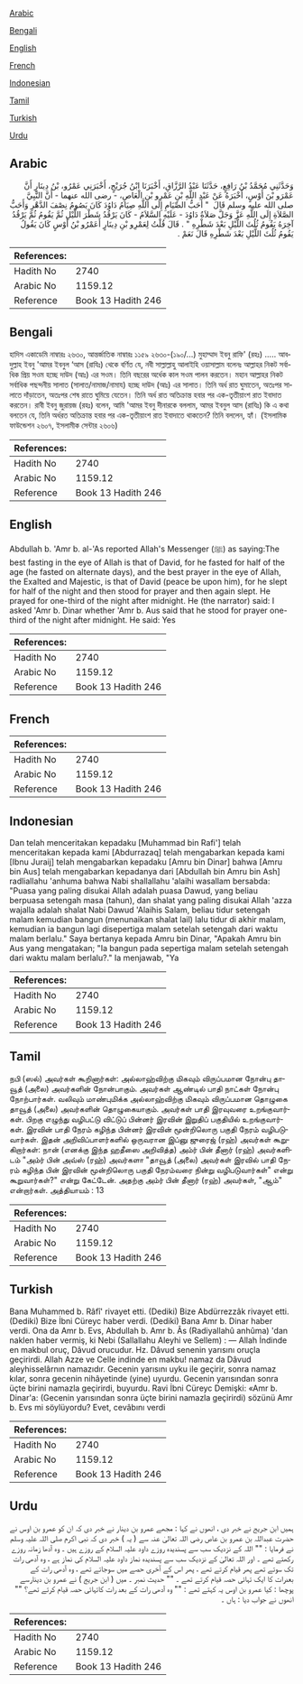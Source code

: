 [Arabic](#arabic)

[Bengali](#bengali)

[English](#english)

[French](#french)

[Indonesian](#indonesian)

[Tamil](#tamil)

[Turkish](#turkish)

[Urdu](#urdu)

## Arabic


<div dir="rtl" lang="ar" style={{fontSize:'larger',backgroundColor:'#f8f9fa',padding:20}}>
وَحَدَّثَنِي مُحَمَّدُ بْنُ رَافِعٍ، حَدَّثَنَا عَبْدُ الرَّزَّاقِ، أَخْبَرَنَا ابْنُ جُرَيْجٍ، أَخْبَرَنِي عَمْرُو، بْنُ دِينَارٍ أَنَّ عَمْرَو بْنَ أَوْسٍ، أَخْبَرَهُ عَنْ عَبْدِ اللَّهِ بْنِ عَمْرِو بْنِ الْعَاصِ، - رضى الله عنهما - أَنَّ النَّبِيَّ صلى الله عليه وسلم قَالَ ‏ "‏ أَحَبُّ الصِّيَامِ إِلَى اللَّهِ صِيَامُ دَاوُدَ كَانَ يَصُومُ نِصْفَ الدَّهْرِ وَأَحَبُّ الصَّلاَةِ إِلَى اللَّهِ عَزَّ وَجَلَّ صَلاَةُ دَاوُدَ - عَلَيْهِ السَّلاَمُ - كَانَ يَرْقُدُ شَطْرَ اللَّيْلِ ثُمَّ يَقُومُ ثُمَّ يَرْقُدُ آخِرَهُ يَقُومُ ثُلُثَ اللَّيْلِ بَعْدَ شَطْرِهِ ‏"‏ ‏.‏ قَالَ قُلْتُ لِعَمْرِو بْنِ دِينَارٍ أَعَمْرُو بْنُ أَوْسٍ كَانَ يَقُولُ يَقُومُ ثُلُثَ اللَّيْلِ بَعْدَ شَطْرِهِ قَالَ نَعَمْ ‏.‏
</div>
<div style={{backgroundColor:'#f8f9fa',padding:20, marginBottom: 10}}><table> <thead> <tr> <th>References:</th> <th></th> </tr> </thead> <tbody><tr><td>Hadith No</td><td>2740</td></tr><tr><td>Arabic No</td><td>1159.12</td></tr><tr><td>Reference</td><td>Book 13 Hadith 246</td></tr></tbody></table></div>

## Bengali


<div dir="ltr" lang="bn" style={{fontSize:'larger',backgroundColor:'#f8f9fa',padding:20}}>
হাদিস একাডেমি নাম্বারঃ ২৬৩০, আন্তর্জাতিক নাম্বারঃ ১১৫৯ ২৬৩০-(১৯০/...) মুহাম্মাদ ইবনু রাফি' (রহঃ) ..... আবদুল্লাহ ইবনু 'আমর ইবনুল ‘আস (রাযিঃ) থেকে বর্ণিত যে, নবী সাল্লাল্লাহু আলাইহি ওয়াসাল্লাম বলেনঃ আল্লাহর নিকট সর্বাধিক প্রিয় সওম হচ্ছে দাউদ (আঃ) এর সওম। তিনি বছরের অর্ধেক কাল সওম পালন করতেন। মহান আল্লাহর নিকট সর্বাধিক পছন্দনীয় সালাত (সালাত/নামাজ/নামায) হচ্ছে দাউদ (আঃ) এর সালাত। তিনি অর্ধ রাত ঘুমাতেন, অতঃপর সালাতে দাঁড়াতেন, অতঃপর শেষ রাতে ঘুমিয়ে যেতেন। তিনি অর্ধ রাত অতিক্রান্ত হবার পর এক-তৃতীয়াংশ রাত ইবাদাত করতেন। রাবী ইবনু জুরায়জ (রহঃ) বলেন, আমি 'আমর ইবনু দীনারকে বললাম, আমর ইবনুল আস (রাযিঃ) কি এ কথা বলতেন যে, তিনি অর্ধরত অতিক্রান্ত হবার পর এক-তৃতীয়াংশ রাত ইবাদাতে থাকতেন? তিনি বললেন, হ্যাঁ। (ইসলামিক ফাউন্ডেশন ২৬০৭, ইসলামীক সেন্টার ২৬০৬)
</div>
<div style={{backgroundColor:'#f8f9fa',padding:20, marginBottom: 10}}><table> <thead> <tr> <th>References:</th> <th></th> </tr> </thead> <tbody><tr><td>Hadith No</td><td>2740</td></tr><tr><td>Arabic No</td><td>1159.12</td></tr><tr><td>Reference</td><td>Book 13 Hadith 246</td></tr></tbody></table></div>

## English


<div dir="ltr" lang="en" style={{fontSize:'larger',backgroundColor:'#f8f9fa',padding:20}}>
Abdullah b. 'Amr b. al-'As reported Allah's Messenger (ﷺ) as saying:The best fasting in the eye of Allah is that of David, for he fasted for half of the age (he fasted on alternate days), and the best prayer in the eye of Allah, the Exalted and Majestic, is that of David (peace be upon him), for he slept for half of the night and then stood for prayer and then again slept. He prayed for one-third of the night after midnight. He (the narrator) said: I asked 'Amr b. Dinar whether 'Amr b. Aus said that he stood for prayer one-third of the night after midnight. He said: Yes
</div>
<div style={{backgroundColor:'#f8f9fa',padding:20, marginBottom: 10}}><table> <thead> <tr> <th>References:</th> <th></th> </tr> </thead> <tbody><tr><td>Hadith No</td><td>2740</td></tr><tr><td>Arabic No</td><td>1159.12</td></tr><tr><td>Reference</td><td>Book 13 Hadith 246</td></tr></tbody></table></div>

## French


<div dir="ltr" lang="fr" style={{fontSize:'larger',backgroundColor:'#f8f9fa',padding:20}}>

</div>
<div style={{backgroundColor:'#f8f9fa',padding:20, marginBottom: 10}}><table> <thead> <tr> <th>References:</th> <th></th> </tr> </thead> <tbody><tr><td>Hadith No</td><td>2740</td></tr><tr><td>Arabic No</td><td>1159.12</td></tr><tr><td>Reference</td><td>Book 13 Hadith 246</td></tr></tbody></table></div>

## Indonesian


<div dir="ltr" lang="id" style={{fontSize:'larger',backgroundColor:'#f8f9fa',padding:20}}>
Dan telah menceritakan kepadaku [Muhammad bin Rafi'] telah menceritakan kepada kami [Abdurrazaq] telah mengabarkan kepada kami [Ibnu Juraij] telah mengabarkan kepadaku [Amru bin Dinar] bahwa [Amru bin Aus] telah mengabarkan kepadanya dari [Abdullah bin Amru bin Ash] radliallahu 'anhuma bahwa Nabi shallallahu 'alaihi wasallam bersabda: "Puasa yang paling disukai Allah adalah puasa Dawud, yang beliau berpuasa setengah masa (tahun), dan shalat yang paling disukai Allah 'azza wajalla adalah shalat Nabi Dawud 'Alaihis Salam, beliau tidur setengah malam kemudian bangun (menunaikan shalat lail) lalu tidur di akhir malam, kemudian ia bangun lagi disepertiga malam setelah setengah dari waktu malam berlalu." Saya bertanya kepada Amru bin Dinar, "Apakah Amru bin Aus yang mengatakan; "Ia bangun pada sepertiga malam setelah setengah dari waktu malam berlalu?." Ia menjawab, "Ya
</div>
<div style={{backgroundColor:'#f8f9fa',padding:20, marginBottom: 10}}><table> <thead> <tr> <th>References:</th> <th></th> </tr> </thead> <tbody><tr><td>Hadith No</td><td>2740</td></tr><tr><td>Arabic No</td><td>1159.12</td></tr><tr><td>Reference</td><td>Book 13 Hadith 246</td></tr></tbody></table></div>

## Tamil


<div dir="ltr" lang="ta" style={{fontSize:'larger',backgroundColor:'#f8f9fa',padding:20}}>
நபி (ஸல்) அவர்கள் கூறினார்கள்: அல்லாஹ்விற்கு மிகவும் விருப்பமான நோன்பு தாவூத் (அலை) அவர்களின் நோன்பாகும். அவர்கள் ஆண்டில் பாதி நாட்கள் நோன்பு நோற்பார்கள். வலிவும் மாண்புமிக்க அல்லாஹ்விற்கு மிகவும் விருப்பமான தொழுகை தாவூத் (அலை) அவர்களின் தொழுகையாகும். அவர்கள் பாதி இரவுவரை உறங்குவார்கள். பிறகு எழுந்து வழிபட்டு விட்டுப் பின்னர் இரவின் இறுதிப் பகுதியில் உறங்குவார்கள். இரவின் பாதி நேரம் கழிந்த பின்னர் இரவின் மூன்றிலொரு பகுதி நேரம் வழிபடுவார்கள். இதன் அறிவிப்பாளர்களில் ஒருவரான இப்னு ஜுரைஜ் (ரஹ்) அவர்கள் கூறுகிறார்கள்: நான் (எனக்கு இந்த ஹதீஸை அறிவித்த) அம்ர் பின் தீனார் (ரஹ்) அவர்களிடம் "அம்ர் பின் அவ்ஸ் (ரஹ்) அவர்களா "தாவூத் (அலை) அவர்கள் இரவில் பாதி நேரம் கழிந்த பின் இரவின் மூன்றிலொரு பகுதி நேரம்வரை நின்று வழிபடுவார்கள்" என்று கூறுவார்கள்?" என்று கேட்டேன். அதற்கு அம்ர் பின் தீனார் (ரஹ்) அவர்கள், "ஆம்" என்றார்கள். அத்தியாயம் : 13
</div>
<div style={{backgroundColor:'#f8f9fa',padding:20, marginBottom: 10}}><table> <thead> <tr> <th>References:</th> <th></th> </tr> </thead> <tbody><tr><td>Hadith No</td><td>2740</td></tr><tr><td>Arabic No</td><td>1159.12</td></tr><tr><td>Reference</td><td>Book 13 Hadith 246</td></tr></tbody></table></div>

## Turkish


<div dir="ltr" lang="tr" style={{fontSize:'larger',backgroundColor:'#f8f9fa',padding:20}}>
Bana Muhammed b. Râfî' rivayet etti. (Dediki) Bize Abdürrezzâk rivayet etti. (Dediki) Bize İbni Cüreyc haber verdi. (Dediki) Bana Amr b. Dinar haber verdi. Ona da Amr b. Evs, Abdullah b. Amr b. Âs (Radiyallahû anhûma) 'dan naklen haber vermiş, ki Nebi (Sallallahu Aleyhi ve Sellem) : — Allah İndinde en makbul oruç, Dâvud orucudur. Hz. Dâvud senenin yarısını oruçla geçirirdi. Allah Azze ve Celle indinde en makbu! namaz da Dâvud aleyhisselârnın namazıdır. Gecenin yarısını uyku ile geçirir, sonra namaz kılar, sonra gecenin nihâyetinde (yine) uyurdu. Gecenin yarısından sonra üçte birini namazla geçirirdi, buyurdu. Ravi İbni Cüreyc Demişki: «Amr b. Dinar'a: (Gecenin yarısından sonra üçte birini namazla geçirirdi) sözünü Amr b. Evs mi söylüyordu? Evet, cevâbını verdi
</div>
<div style={{backgroundColor:'#f8f9fa',padding:20, marginBottom: 10}}><table> <thead> <tr> <th>References:</th> <th></th> </tr> </thead> <tbody><tr><td>Hadith No</td><td>2740</td></tr><tr><td>Arabic No</td><td>1159.12</td></tr><tr><td>Reference</td><td>Book 13 Hadith 246</td></tr></tbody></table></div>

## Urdu


<div dir="rtl" lang="ur" style={{fontSize:'larger',backgroundColor:'#f8f9fa',padding:20}}>
ہمیں ابن جریج نے خبر دی ، انھوں نے کہا : مجھے عمرو بن دینار نے خبر دی کہ ان کو عمرو بن اوس نے حضرت عبداللہ بن عمرو بن عاص رضی اللہ تعالیٰ عنہ سے ( یہ ) خبر دی کہ نبی اکرم صلی اللہ علیہ وسلم نے فرمایا : "" اللہ کے نزدیک سب سے پسندیدہ روزے داود علیہ السلام کے روزے ہیں ۔ وہ آدھا زمانہ روزے رکھتے تھے ۔ اور اللہ تعالیٰ کے نزدیک سب سے پسندیدہ نماز داود علیہ السلام کی نماز ہے ، وہ آدھی رات تک سوتے تھے پھر قیام کرتے تھے ، پھر اس کے آخری حصے میں سوجاتے تھے ، وہ آدھی رات کے بعدرات کا ایک تہائی حصہ قیام کرتے تھے ۔ "" حدیث نمبر ۔ میں ( ابن جریج ) نے عمرو بن دینارسے پوچھا : کیا عمرو بن اوس یہ کہتے تھے : "" وہ آدھی رات کے بعد رات کاتہائی حصہ قیام کرتے تھے؟ "" انھوں نے جواب دیا : ہاں ۔
</div>
<div style={{backgroundColor:'#f8f9fa',padding:20, marginBottom: 10}}><table> <thead> <tr> <th>References:</th> <th></th> </tr> </thead> <tbody><tr><td>Hadith No</td><td>2740</td></tr><tr><td>Arabic No</td><td>1159.12</td></tr><tr><td>Reference</td><td>Book 13 Hadith 246</td></tr></tbody></table></div>